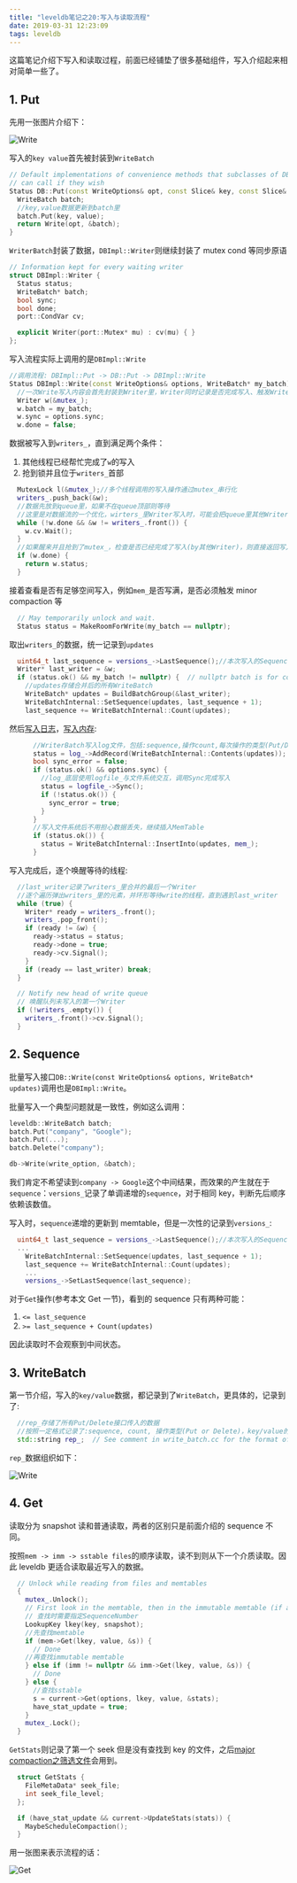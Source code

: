 ```yaml
---
title: "leveldb笔记之20:写入与读取流程"
date: 2019-03-31 12:23:09
tags: leveldb
---
```


这篇笔记介绍下写入和读取过程，前面已经铺垫了很多基础组件，写入介绍起来相对简单一些了。

## 1. Put

先用一张图片介绍下：

![Write](assets/images/leveldb/Write.png)

写入的`key value`首先被封装到`WriteBatch`

```cpp
// Default implementations of convenience methods that subclasses of DB
// can call if they wish
Status DB::Put(const WriteOptions& opt, const Slice& key, const Slice& value) {
  WriteBatch batch;
  //key,value数据更新到batch里
  batch.Put(key, value);
  return Write(opt, &batch);
}
```

`WriterBatch`封装了数据，`DBImpl::Writer`则继续封装了 mutex cond 等同步原语

```cpp
// Information kept for every waiting writer
struct DBImpl::Writer {
  Status status;
  WriteBatch* batch;
  bool sync;
  bool done;
  port::CondVar cv;

  explicit Writer(port::Mutex* mu) : cv(mu) { }
};
```

写入流程实际上调用的是`DBImpl::Write`

```cpp
//调用流程: DBImpl::Put -> DB::Put -> DBImpl::Write
Status DBImpl::Write(const WriteOptions& options, WriteBatch* my_batch) {
  //一次Write写入内容会首先封装到Writer里，Writer同时记录是否完成写入、触发Writer写入的条件变量等
  Writer w(&mutex_);
  w.batch = my_batch;
  w.sync = options.sync;
  w.done = false;
```

数据被写入到`writers_`，直到满足两个条件：  
1. 其他线程已经帮忙完成了`w`的写入  
2. 抢到锁并且位于`writers_`首部  

```cpp
  MutexLock l(&mutex_);//多个线程调用的写入操作通过mutex_串行化
  writers_.push_back(&w);
  //数据先放到queue里，如果不在queue顶部则等待
  //这里是对数据流的一个优化，wirters_里Writer写入时，可能会把queue里其他Writer也完成写入
  while (!w.done && &w != writers_.front()) {
    w.cv.Wait();
  }
  //如果醒来并且抢到了mutex_，检查是否已经完成了写入(by其他Writer)，则直接返回写入status
  if (w.done) {
    return w.status;
  }
```

接着查看是否有足够空间写入，例如`mem_`是否写满，是否必须触发 minor compaction 等

```cpp
  // May temporarily unlock and wait.
  Status status = MakeRoomForWrite(my_batch == nullptr);
```

取出`writers_`的数据，统一记录到`updates`

```cpp
  uint64_t last_sequence = versions_->LastSequence();//本次写入的SequenceNumber
  Writer* last_writer = &w;
  if (status.ok() && my_batch != nullptr) {  // nullptr batch is for compactions
    //updates存储合并后的所有WriteBatch
    WriteBatch* updates = BuildBatchGroup(&last_writer);
    WriteBatchInternal::SetSequence(updates, last_sequence + 1);
    last_sequence += WriteBatchInternal::Count(updates);
```

然后[写入日志](https://izualzhy.cn/leveldb-log)，[写入内存](https://izualzhy.cn/memtable-leveldb):

```cpp
      //WriterBatch写入log文件，包括:sequence,操作count,每次操作的类型(Put/Delete)，key/value及其长度
      status = log_->AddRecord(WriteBatchInternal::Contents(updates));
      bool sync_error = false;
      if (status.ok() && options.sync) {
        //log_底层使用logfile_与文件系统交互，调用Sync完成写入
        status = logfile_->Sync();
        if (!status.ok()) {
          sync_error = true;
        }
      }
      //写入文件系统后不用担心数据丢失，继续插入MemTable
      if (status.ok()) {
        status = WriteBatchInternal::InsertInto(updates, mem_);
      }
```

写入完成后，逐个唤醒等待的线程:

```cpp
  //last_writer记录了writers_里合并的最后一个Writer
  //逐个遍历弹出writers_里的元素，并环形等待write的线程，直到遇到last_writer
  while (true) {
    Writer* ready = writers_.front();
    writers_.pop_front();
    if (ready != &w) {
      ready->status = status;
      ready->done = true;
      ready->cv.Signal();
    }
    if (ready == last_writer) break;
  }

  // Notify new head of write queue
  // 唤醒队列未写入的第一个Writer
  if (!writers_.empty()) {
    writers_.front()->cv.Signal();
  }
```

## 2. Sequence

批量写入接口`DB::Write(const WriteOptions& options, WriteBatch* updates)`调用也是`DBImpl::Write`。

批量写入一个典型问题就是一致性，例如这么调用：

```cpp
leveldb::WriteBatch batch;
batch.Put("company", "Google");
batch.Put(...);
batch.Delete("company");

db->Write(write_option, &batch);
```

我们肯定不希望读到`company -> Google`这个中间结果，而效果的产生就在于`sequence`：`versions_`记录了单调递增的`sequence`，对于相同 key，判断先后顺序依赖该数值。

写入时，`sequence`递增的更新到 memtable，但是一次性的记录到`versions_`:

```cpp
  uint64_t last_sequence = versions_->LastSequence();//本次写入的SequenceNumber
  ...
    WriteBatchInternal::SetSequence(updates, last_sequence + 1);
    last_sequence += WriteBatchInternal::Count(updates);
    ...
    versions_->SetLastSequence(last_sequence);
```

对于`Get`操作(参考本文 Get 一节)，看到的 sequence 只有两种可能：

1. `<= last_sequence`  
2. `>= last_sequence + Count(updates)`  

因此读取时不会观察到中间状态。

## 3. WriteBatch

第一节介绍，写入的`key/value`数据，都记录到了`WriteBatch`，更具体的，记录到了:

```cpp
  //rep_存储了所有Put/Delete接口传入的数据
  //按照一定格式记录了:sequence, count, 操作类型(Put or Delete)，key/value的长度及key/value本身
  std::string rep_;  // See comment in write_batch.cc for the format of rep_
```

`rep_`数据组织如下：

![Write](assets/images/leveldb/WriteBatch.png)

## 4. Get

读取分为 snapshot 读和普通读取，两者的区别只是前面介绍的 sequence 不同。

按照`mem -> imm -> sstable files`的顺序读取，读不到则从下一个介质读取。因此 leveldb 更适合读取最近写入的数据。

```cpp
  // Unlock while reading from files and memtables
  {
    mutex_.Unlock();
    // First look in the memtable, then in the immutable memtable (if any).
    // 查找时需要指定SequenceNumber
    LookupKey lkey(key, snapshot);
    //先查找memtable
    if (mem->Get(lkey, value, &s)) {
      // Done
    //再查找immutable memtable
    } else if (imm != nullptr && imm->Get(lkey, value, &s)) {
      // Done
    } else {
      //查找sstable
      s = current->Get(options, lkey, value, &stats);
      have_stat_update = true;
    }
    mutex_.Lock();
  }
```

`GetStats`则记录了第一个 seek 但是没有查找到 key 的文件，之后[major compaction之筛选文件](https://izualzhy.cn/leveldb-PickCompaction)会用到。

```cpp
  struct GetStats {
    FileMetaData* seek_file;
    int seek_file_level;
  };
```

```cpp
  if (have_stat_update && current->UpdateStats(stats)) {
    MaybeScheduleCompaction();
  }
```

用一张图来表示流程的话：

![Get](assets/images/leveldb/Get.png)
